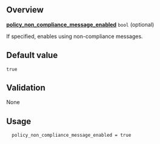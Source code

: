 <!-- markdownlint-disable first-line-h1 -->
## Overview

[**policy_non_compliance_message_enabled**](#overview) `bool` (optional)

If specified, enables using non-compliance messages.

## Default value

`true`

## Validation

None

## Usage

```hcl
  policy_non_compliance_message_enabled = true
```

[//]: # "************************"
[//]: # "INSERT LINK LABELS BELOW"
[//]: # "************************"
